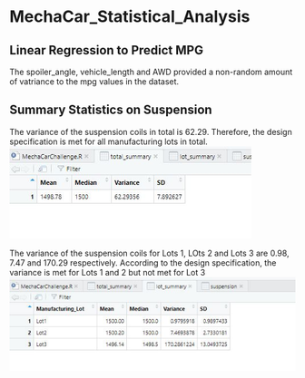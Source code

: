 # MechaCar_Statistical_Analysis
##  Linear Regression to Predict MPG
The spoiler_angle, vehicle_length and AWD provided a non-random amount of vatriance to the mpg values in the dataset.





##  Summary Statistics on Suspension
The variance of the suspension coils in total is 62.29. Therefore, the design specification is met for all manufacturing lots in total.
![Total Summary](https://github.com/Elewekeadanma/MechaCar_Statistical_Analysis/blob/main/Total_Summary.jpg)

The variance of the suspension coils for Lots 1, LOts 2 and Lots 3 are 0.98, 7.47 and 170.29 respectively. According to the design specification, the variance is met for Lots 1 and 2 but not met for Lot 3
![Lot Summary](https://github.com/Elewekeadanma/MechaCar_Statistical_Analysis/blob/main/Lot_Summary.jpg)
